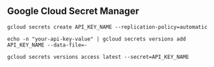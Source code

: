 ## Google Cloud Secret Manager

```
gcloud secrets create API_KEY_NAME --replication-policy=automatic

echo -n "your-api-key-value" | gcloud secrets versions add API_KEY_NAME --data-file=-
```

```
gcloud secrets versions access latest --secret=API_KEY_NAME
```


